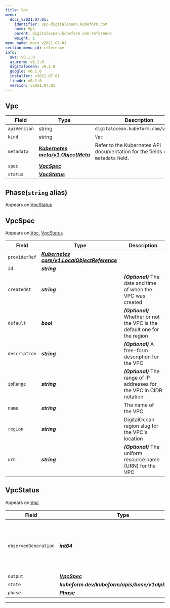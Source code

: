 ```yaml
---
title: Vpc
menu:
  docs_v2021.07.01:
    identifier: vpc-digitalocean.kubeform.com
    name: Vpc
    parent: digitalocean.kubeform.com-reference
    weight: 1
menu_name: docs_v2021.07.01
section_menu_id: reference
info:
  aws: v0.1.0
  azurerm: v0.1.0
  digitalocean: v0.1.0
  google: v0.1.0
  installer: v2021.07.01
  linode: v0.1.0
  version: v2021.07.01
---
```


## Vpc
| Field | Type | Description |
| ------ | ----- | ----------- |
| `apiVersion` | string | `digitalocean.kubeform.com/v1alpha1` |
|    `kind` | string | `Vpc` |
| `metadata` | ***[Kubernetes meta/v1.ObjectMeta](https://v1-18.docs.kubernetes.io/docs/reference/generated/kubernetes-api/v1.18/#objectmeta-v1-meta)***|Refer to the Kubernetes API documentation for the fields of the `metadata` field.|
| `spec` | ***[VpcSpec](#vpcspec)***||
| `status` | ***[VpcStatus](#vpcstatus)***||
## Phase(`string` alias)

Appears on:[VpcStatus](#vpcstatus)

## VpcSpec

Appears on:[Vpc](#vpc), [VpcStatus](#vpcstatus)

| Field | Type | Description |
| ------ | ----- | ----------- |
| `providerRef` | ***[Kubernetes core/v1.LocalObjectReference](https://v1-18.docs.kubernetes.io/docs/reference/generated/kubernetes-api/v1.18/#localobjectreference-v1-core)***||
| `id` | ***string***||
| `createdAt` | ***string***| ***(Optional)*** The date and time of when the VPC was created|
| `default` | ***bool***| ***(Optional)*** Whether or not the VPC is the default one for the region|
| `description` | ***string***| ***(Optional)*** A free-form description for the VPC|
| `ipRange` | ***string***| ***(Optional)*** The range of IP addresses for the VPC in CIDR notation|
| `name` | ***string***|The name of the VPC|
| `region` | ***string***|DigitalOcean region slug for the VPC's location|
| `urn` | ***string***| ***(Optional)*** The uniform resource name (URN) for the VPC|
## VpcStatus

Appears on:[Vpc](#vpc)

| Field | Type | Description |
| ------ | ----- | ----------- |
| `observedGeneration` | ***int64***| ***(Optional)*** Resource generation, which is updated on mutation by the API Server.|
| `output` | ***[VpcSpec](#vpcspec)***| ***(Optional)*** |
| `state` | ***kubeform.dev/kubeform/apis/base/v1alpha1.State***| ***(Optional)*** |
| `phase` | ***[Phase](#phase)***| ***(Optional)*** |
---
